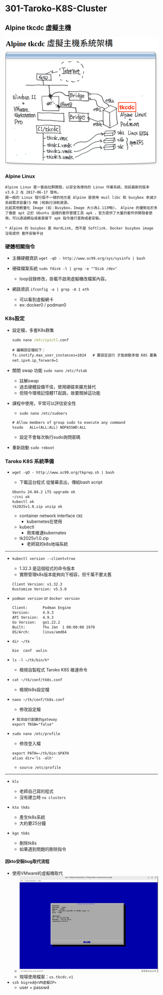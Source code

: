 # 301-Taroko-K8S-Cluster

## Alpine tkcdc  虛擬主機

![1](./images/1.png)

### Alpine Linux

```
Alpine Linux 是一套由社群開發，以安全為導向的 Linux 作業系統，目前最新的版本 v3.6.2 在 2017-06-17 發布。
跟一般的 Linux 發行版不一樣的地方是 Alpine 是使用 musl libc 和 busybox 來減少系統需求容量(5 MB )和執行消耗資源。
比起其他輕量化 Image (如：Busybox，Image 大小為1.113MB)， Alpine 的優勢在於多了像是 apt 之於 Ubuntu 這樣的套件管理工具 apk ，官方提供了大量的套件供開發者使用，可以透過網站或者直接下 apk 指令進行查詢或者安裝。

* Alpine 的 busybox 是 HardLink, 而不是 Softlink. Docker busybox image 沒有提供 套件安裝平台
```

### 硬體相關指令

- 主機硬體資訊 `wget -qO - http://www.oc99.org/sys/sysinfo | bash`

- 硬碟檔案系統 `sudo fdisk -l | grep -e "^Disk /dev"`
  - loop目錄修改，掛載不啟用虛擬機改檔案內容。

- 網路資訊 `ifconfig -a | grep -A 1 eth`
  - 可以看到虛擬網卡
  - ex: docker0 / podman0


### K8s設定

- 設定檔，多套K8s群集
  ```cmd
  sudo nano /etc/sysctl.conf
  
  # 編輯設定檔如下：
  fs.inotify.max_user_instances=1024   # 要設定這行 才能啟動多個 K8S 叢集
  net.ipv4.ip_forward=1
  ```

- 關閉 swap 功能 `sudo nano /etc/fstab`
  - 註解swap
  - 過去硬體設備不佳，使用硬碟來擴充替代
  - 但現今環境記憶體1T起跳，故要關掉這功能

- 課程中使用，平常可以評估安全性
  - `sudo nano /etc/sudoers`
  ```
  # Allow members of group sudo to execute any command
  %sudo   ALL=(ALL:ALL) NOPASSWD:ALL
  ```
  - 設定不會每次執行sudo詢問密碼
- 重新啟動 `sudo reboot`


### Taroko K8S 系統準備

- `wget -qO - http://www.oc99.org/tkprep.sh | bash`
  - 下載這台程式 從螢幕丟出，傳給bash script
  ```
  Ubuntu 24.04.2 LTS upgrade ok
  ~/cni ok
  kubectl ok
  tk2025v1.0.zip unzip ok
  ```

  - container network interface `CNI`
    - kubernetes在使用
  - kubectl
    - 用來維運kubernates
  - tk2025v1.0.zip
    - 老師寫的k8s地端系統

-----

- `kubectl version --client=true`
  - 1.32.3 是這個程式的命令版本
  - 實際管理k8s版本能夠向下相容，但千萬不要太舊
  ```
  Client Version: v1.32.3
  Kustomize Version: v5.5.0
  ```

- `podman version` or `docker version`
  ```
  Client:       Podman Engine
  Version:      4.9.3
  API Version:  4.9.3
  Go Version:   go1.22.2
  Built:        Thu Jan  1 08:00:00 1970
  OS/Arch:      linux/amd64
  ```

- `dir ~/tk`
  ```
  bin  conf  wulin
  ```

- `ls -l ~/tk/bin/k*`
  - 檢視自製程式 Taroko K8S 維運命令

- `cat ~/tk/conf/tk8s.conf`
  - 檢視tk8s設定檔

- `nano ~/tk/conf/tk8s.conf`
  - 修改設定檔
  ```
  # 取消自行創建的gateway
  export TKGW="false"
  ```

- `sudo nano /etc/profile`
  - 修改登入檔
  ```
  export PATH=~/tk/bin:$PATH
  alias dir='ls -alh'
  ```
  - `source /etc/profile`

-----

- `kls`
  - 老師自己寫的程式
  - 沒有建立時 `no clusters`

- `kto tk8s`
  - 產生tk8s系統
  - 大約要25分鐘

- `kgn tk8s`
  - 刪除tk8s
  - 如果遇到問題的刪除指令

#### 因kto安裝bug取代流程

- 使用VMware的虛擬機取代
  - ![2](./images/2.png)
  - 現場使用檔案：`us.tkcdc.v1`
- `ssh bigred@<VM虛擬IP>`
  - user = passwd

